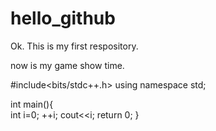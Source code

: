 # hello_github
Ok. This is my first respository.

now is my game show time.

#include<bits/stdc++.h> 
using namespace std; 

int main(){  
	int i=0; 
	++i; 
	cout<<i; 
	return 0; 
} 
